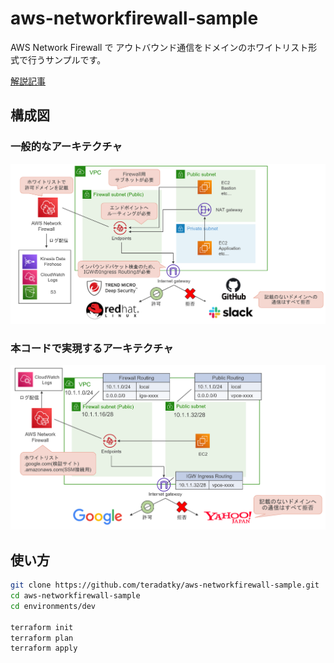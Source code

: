 # aws-networkfirewall-sample

AWS Network Firewall で アウトバウンド通信をドメインのホワイトリスト形式で行うサンプルです。

[解説記事](https://zenn.dev/teradatky)

## 構成図

### 一般的なアーキテクチャ

![architecture](/images/architecture1.png)

### 本コードで実現するアーキテクチャ

![architecture](/images/architecture2.png)


## 使い方

```bash
git clone https://github.com/teradatky/aws-networkfirewall-sample.git
cd aws-networkfirewall-sample
cd environments/dev

terraform init
terraform plan
terraform apply
```
